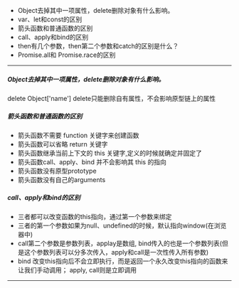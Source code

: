 * Object去掉其中一项属性，delete删除对象有什么影响。
* var、let和const的区别
* 箭头函数和普通函数的区别
* call、apply和bind的区别
* then有几个参数，then第二个参数和catch的区别是什么？
* Promise.all和 Promise.race的区别

---
##### Object去掉其中一项属性，delete删除对象有什么影响。
delete Object['name']
delete只能删除自有属性，不会影响原型链上的属性

##### 箭头函数和普通函数的区别
* 箭头函数不需要 function 关键字来创建函数
* 箭头函数可以省略 return 关键字
* 箭头函数继承当前上下文的 this 关键字,定义的时候就确定并固定了
* 箭头函数call、apply、bind 并不会影响其 this 的指向
* 箭头函数没有原型prototype
* 箭头函数没有自己的arguments

##### call、apply和bind的区别
* 三者都可以改变函数的this指向，通过第一个参数来绑定
* 三者的第一个参数如果为null、undefined的时候，默认指向window(在浏览器中)
* call第二个参数是参数列表，applay是数组, bind传入的也是一个参数列表(但是这个参数列表可以分多次传入，apply和call是一次性传入所有参数)
* bind 改变this指向后不会立即执行，而是返回一个永久改变this指向的函数来让我们手动调用； apply, call则是立即调用




---